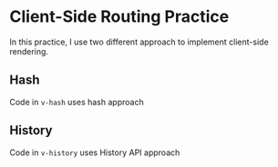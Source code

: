 # Client-Side Routing Practice

In this practice, I use two different approach to implement client-side rendering.

## Hash

Code in `v-hash` uses hash approach

## History

Code in `v-history` uses History API approach